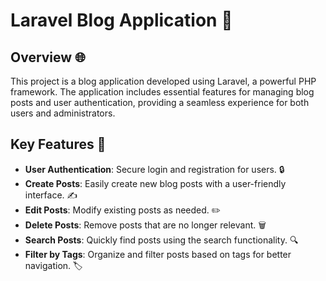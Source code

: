 # Laravel Blog Application 📝

## Overview 🌐

This project is a blog application developed using Laravel, a powerful PHP framework. The application includes essential features for managing blog posts and user authentication, providing a seamless experience for both users and administrators.

## Key Features 🔑

- **User Authentication**: Secure login and registration for users. 🔒
- **Create Posts**: Easily create new blog posts with a user-friendly interface. ✍️
- **Edit Posts**: Modify existing posts as needed. ✏️
- **Delete Posts**: Remove posts that are no longer relevant. 🗑️
- **Search Posts**: Quickly find posts using the search functionality. 🔍
- **Filter by Tags**: Organize and filter posts based on tags for better navigation. 🏷️ 
